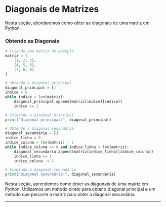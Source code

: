 # Diagonais de Matrizes

Nesta seção, abordaremos como obter as diagonais de uma matriz em Python.

### Obtendo as Diagonais
```python
# Criando uma matriz de exemplo
matriz = [
    [1, 2, 3],
    [4, 5, 6],
    [7, 8, 9]
]

# Obtendo a diagonal principal
diagonal_principal = []
indice = 0
while indice < len(matriz):
    diagonal_principal.append(matriz[indice][indice])
    indice += 1

# Exibindo a diagonal principal
print("Diagonal principal:", diagonal_principal)

# Obtendo a diagonal secundária
diagonal_secundaria = []
indice_linha = 0
indice_coluna = len(matriz) - 1
while indice_coluna >= 0 and indice_linha < len(matriz):
    diagonal_secundaria.append(matriz[indice_linha][indice_coluna])
    indice_linha += 1
    indice_coluna -= 1

# Exibindo a diagonal secundária
print("Diagonal secundária:", diagonal_secundaria)
```

Nesta seção, aprendemos como obter as diagonais de uma matriz em Python. Utilizamos um método direto para obter a diagonal principal e um método que percorre a matriz para obter a diagonal secundária.

---
